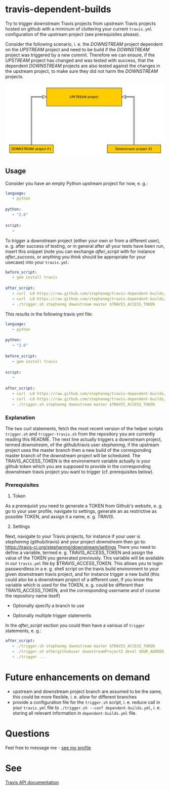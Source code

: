 # travis-dependent-builds

Try to trigger downstream Travis projects from upstream Travis projects
hosted on github with a miminum of cluttering your current `travis.yml`
configuration of the upstream project (see prerequisites please).

Consider the following scenario, i. e. the *DOWNSTREAM* project
dependent on the *UPSTREAM* project and need to be build if the
*DOWNSTREAM* project was triggered by a new commit. Therefore we
can ensure, if the *UPSTREAM* project has changed and was tested
with success, that the dependent *DOWNSTREAM* projects are also
tested against the changes in the upstream project, to make sure
they did not harm the *DOWNSTREAM* projects.

![Dependent builds](/data/img/travis-dependent-builds.png)

## Usage
Consider you have an empty Python upstream project for now, e. g.:

```yml
language: 
   - python

python:
   - "2.6"

script:
   -
```

To trigger a downstream project (either your own or from a different user),
e. g. after success of testing, or in general after all your tests have been run, 
insert this snippet (note you can exchange *after_script* with for instance *after_success*, 
or anything you think should be appropriate for your usecase) into your `travis.yml`:

```yml
before_script:
   - gem install travis

after_script:
   - curl -LO https://raw.github.com/stephanmg/travis-dependent-builds/master/trigger.sh
   - curl -LO https://raw.github.com/stephanmg/travis-dependent-builds/master/trigger-travis.sh
   - ./trigger.sh stephanmg downstream master $TRAVIS_ACCESS_TOKEN 
```

This results in the following travis yml file:
```yml
language: 
   - python

python:
   - "2.6"

before_script:
   - gem install travis

script:
   -

after_script:
   - curl -LO https://raw.github.com/stephanmg/travis-dependent-builds/master/trigger.sh
   - curl -LO https://raw.github.com/stephanmg/travis-dependent-builds/master/trigger-travis.sh
   - ./trigger.sh stephanmg downstream master $TRAVIS_ACCESS_TOKEN 
```

### Explanation
The two curl statements, fetch the most recent version of the helper scripts
`trigger.sh` and `trigger-travis.sh` from the repository you are currently
reading this README. The next line actually triggers a downstream project,
termed *downstream*, of the github/travis user *stephanmg*, if the upstream
project uses the master branch then a new build of the corresponding master
branch of the downstream project will be scheduled. The TRAVIS_ACCESS_TOKEN
is the environement variable actually is your github token which you are
supposed to provide in the corresponding downstream travis project you want
to trigger (cf. prerequisites below).

### Prerequisites

1. Token

As a prerequisit you need to generate a TOKEN from Github's website,
e. g. go to your user profile, navigate to settings, generate an
as restrictive as possible TOKEN, and assign it a name, e. g. 
*TRAVIS*.

2. Settings 

Next, navigate to your Travis projects, for instance if your user is
*stephanmg* (github/travis) and your project *downstream* then go to:
https://travis-ci.org/stephanmg/downstream/settings
There you need to define a variable, termed e. g. TRAVIS_ACCESS_TOKEN
and assign the value of the TOKEN you generated previously. This variable
will be available in our `travis.yml` file by $TRAVIS_ACCESS_TOKEN.
This allows you to login passwordless in a e. g. shell script on the
travis build environment to your given downstream travis project,
and for instance trigger a new build (this could also be a downstream
project of a different user, if you know the variable which is used
for the TOKEN, e. g. could be different than TRAVIS_ACCESS_TOKEN, and
the corresponding username and of course the repository name itself)

* Optionally specify a branch to use

* Optionally multiple trigger statements

In the *after_script* section you could then have a various of `trigger`
statements, e. g.:

```yml
after_script:
   - ./trigger.sh stephanmg downstream master $TRAVIS_ACCESS_TOKEN 
   - ./trigger.sh othergithubuser downstreamProject2 devel $OUR_AGREED_ACCESS_TOKEN_VAR
   - ./trigger ...
```

# Future enhancements on demand
* upstream and downstream project branch are assumed to be the same, this could be more
flexible, i. e. allow for different branches
* provide a configuration file for the `trigger.sh` script, i. e. reduce call in your
`travis.yml` file to `./trigger.sh --conf dependent-builds.yml`, i. e. storing all relevant
information in `dependent-builds.yml` file.

# Questions
Feel free to message me - [see my profile](https://github.com/stephanmg)

# See 
[Travis API documentation](https://docs.travis-ci.com/user/triggering-builds/)
